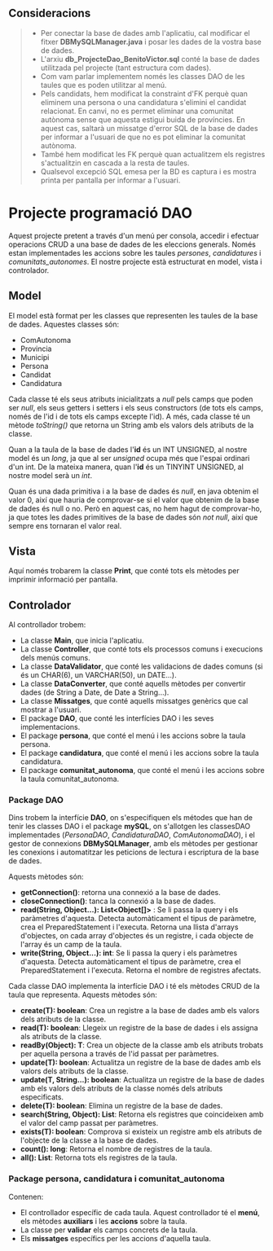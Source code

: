 
## Consideracions
> - Per conectar la base de dades amb l'aplicatiu, cal modificar el fitxer **DBMySQLManager.java** i posar les dades de la vostra base de dades.
> - L'arxiu **db_ProjecteDao_BenitoVictor.sql** conté la base de dades utilitzada pel projecte (tant estructura com dades).
> - Com vam parlar implementem només les classes DAO de les taules que es poden utilitzar al menú.
> - Pels candidats, hem modificat la constraint d'FK perquè quan eliminem una persona o una candidatura s'elimini el candidat relacionat. En canvi, no es permet eliminar una comunitat autònoma sense que aquesta estigui buida de províncies. En aquest cas, saltarà un missatge d'error SQL de la base de dades per informar a l'usuari de que no es pot eliminar la comunitat autònoma.
> - També hem modificat les FK perquè quan actualitzem els registres s'actualitzin en cascada a la resta de taules.
> - Qualsevol excepció SQL emesa per la BD es captura i es mostra printa per pantalla per informar a l'usuari.


# Projecte programació DAO
Aquest projecte pretent a través d'un menú per consola, accedir i efectuar operacions CRUD a una base de dades de les eleccions generals. Només estan implementades les accions sobre les taules _persones_, _candidatures_ i _comunitats_autonomes_. El nostre projecte està estructurat en model, vista i controlador.
## Model
El model està format per les classes que representen les taules de la base de dades. Aquestes classes són:
- ComAutonoma
- Provincia
- Municipi
- Persona
- Candidat
- Candidatura

Cada classe té els seus atributs inicialitzats a _null_ pels camps que poden ser _null_, els seus getters i setters i els seus constructors (de tots els camps, només de l'id i de tots els camps excepte l'id).
A més, cada classe té un mètode _toString()_ que retorna un String amb els valors dels atributs de la classe.

Quan a la taula de la base de dades l'**id** és un INT UNSIGNED, al nostre model és un _long_, ja que al ser _unsigned_ ocupa més que l'espai ordinari d'un int. 
De la mateixa manera, quan l'**id** és un TINYINT UNSIGNED, al nostre model serà un _int_. 

Quan és una dada primitiva i a la base de dades és *null*, en java obtenim el valor 0, així que hauria de comprovar-se si el valor que obtenim de la base de dades és null o no. Però en aquest cas, no hem hagut de comprovar-ho, ja que totes les dades primitives de la base de dades són _not null_, així que sempre ens tornaran el valor real.

## Vista
Aquí només trobarem la classe **Print**, que conté tots els mètodes per imprimir informació per pantalla.

## Controlador
Al controllador trobem: 

- La classe **Main**, que inicia l'aplicatiu.
- La classe **Controller**, que conté tots els processos comuns i execucions dels menús comuns.
- La classe **DataValidator**, que conté les validacions de dades comuns (si és un CHAR(6), un VARCHAR(50), un DATE...).
- La classe **DataConverter**, que conté aquells mètodes per convertir dades (de String a Date, de Date a String...).
- La classe **Missatges**, que conté aquells missatges genèrics que cal mostrar a l'usuari.
- El package **DAO**, que conté les interfícies DAO i les seves implementacions.
- El package **persona**, que conté el menú i les accions sobre la taula persona.
- El package **candidatura**, que conté el menú i les accions sobre la taula candidatura.
- El package **comunitat_autonoma**, que conté el menú i les accions sobre la taula comunitat_autonoma.

### Package DAO
Dins trobem la interfície **DAO**, on s'especifiquen els métodes que han de tenir les classes DAO i el package **mySQL**, on s'allotgen les classesDAO implementades (_PersonaDAO_, _CandidaturaDAO_, _ComAutonomaDAO_), i el gestor de connexions **DBMySQLManager**, amb els mètodes per gestionar les conexions i automatitzar les peticions de lectura i escriptura de la base de dades.

Aquests mètodes són:
- **getConnection()**: retorna una connexió a la base de dades.
- **closeConnection()**: tanca la connexió a la base de dades.
- **read(String, Object...): List<Object[]>** : Se li passa la query i els paràmetres d'aquesta. Detecta automàticament el tipus de paràmetre, crea el PreparedStatement i l'executa. Retorna una llista d'arrays d'objectes, on cada array d'objectes és un registre, i cada objecte de l'array és un camp de la taula.
- **write(String, Object...): int**: Se li passa la query i els paràmetres d'aquesta. Detecta automàticament el tipus de paràmetre, crea el PreparedStatement i l'executa. Retorna el nombre de registres afectats.

Cada classe DAO implementa la interfície DAO i té els mètodes CRUD de la taula que representa. Aquests mètodes són:
- **create(T): boolean**: Crea un registre a la base de dades amb els valors dels atributs de la classe.
- **read(T): boolean**: Llegeix un registre de la base de dades i els assigna als atributs de la classe.
- **readBy(Object): T**: Crea un objecte de la classe amb els atributs trobats per aquella persona a través de l'id passat per paràmetres.
- **update(T): boolean**: Actualitza un registre de la base de dades amb els valors dels atributs de la classe.
- **update(T, String...): boolean**: Actualitza un registre de la base de dades amb els valors dels atributs de la classe només dels atributs especificats.
- **delete(T): boolean**: Elimina un registre de la base de dades.
- **search(String, Object): List<T>**: Retorna els registres que coincideixen amb el valor del camp passat per paràmetres.
- **exists(T): boolean**: Comprova si existeix un registre amb els atributs de l'objecte de la classe a la base de dades.
- **count(): long**: Retorna el nombre de registres de la taula.
- **all(): List<T>**: Retorna tots els registres de la taula.

### Package persona, candidatura i comunitat_autonoma
Contenen:
- El controllador específic de cada taula. Aquest controllador té el **menú**, els mètodes **auxiliars** i les **accions** sobre la taula.
- La classe per **validar** els camps concrets de la taula.
- Els **missatges** específics per les accions d'aquella taula.
